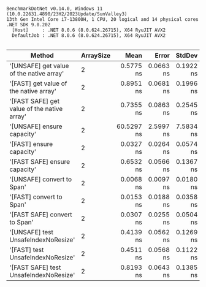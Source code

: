 ```

BenchmarkDotNet v0.14.0, Windows 11 (10.0.22631.4890/23H2/2023Update/SunValley3)
13th Gen Intel Core i7-13800H, 1 CPU, 20 logical and 14 physical cores
.NET SDK 9.0.202
  [Host]     : .NET 8.0.6 (8.0.624.26715), X64 RyuJIT AVX2
  DefaultJob : .NET 8.0.6 (8.0.624.26715), X64 RyuJIT AVX2


```
| Method                                      | ArraySize | Mean       | Error     | StdDev    | Median     | Allocated |
|-------------------------------------------- |---------- |-----------:|----------:|----------:|-----------:|----------:|
| &#39;[UNSAFE] get value of the native array&#39;    | 2         |  0.5775 ns | 0.0663 ns | 0.1922 ns |  0.5608 ns |         - |
| &#39;[FAST] get value of the native array&#39;      | 2         |  0.8951 ns | 0.0681 ns | 0.1996 ns |  0.9198 ns |         - |
| &#39;[FAST SAFE] get value of the native array&#39; | 2         |  0.7355 ns | 0.0863 ns | 0.2545 ns |  0.6656 ns |         - |
| &#39;[UNSAFE] ensure capacity&#39;                  | 2         | 60.5297 ns | 2.5997 ns | 7.5834 ns | 57.7563 ns |         - |
| &#39;[FAST] ensure capacity&#39;                    | 2         |  0.0327 ns | 0.0264 ns | 0.0574 ns |  0.0000 ns |         - |
| &#39;[FAST SAFE] ensure capacity&#39;               | 2         |  0.6532 ns | 0.0566 ns | 0.1367 ns |  0.6462 ns |         - |
| &#39;[UNSAFE] convert to Span&#39;                  | 2         |  0.0068 ns | 0.0097 ns | 0.0180 ns |  0.0000 ns |         - |
| &#39;[FAST] convert to Span&#39;                    | 2         |  0.0153 ns | 0.0188 ns | 0.0358 ns |  0.0000 ns |         - |
| &#39;[FAST SAFE] convert to Span&#39;               | 2         |  0.0307 ns | 0.0255 ns | 0.0504 ns |  0.0000 ns |         - |
| &#39;[UNSAFE] test UnsafeIndexNoResize&#39;         | 2         |  0.4139 ns | 0.0562 ns | 0.1269 ns |  0.4183 ns |         - |
| &#39;[FAST] test UnsafeIndexNoResize&#39;           | 2         |  0.4511 ns | 0.0568 ns | 0.1122 ns |  0.4611 ns |         - |
| &#39;[FAST SAFE] test UnsafeIndexNoResize&#39;      | 2         |  0.8193 ns | 0.0643 ns | 0.1385 ns |  0.8119 ns |         - |
